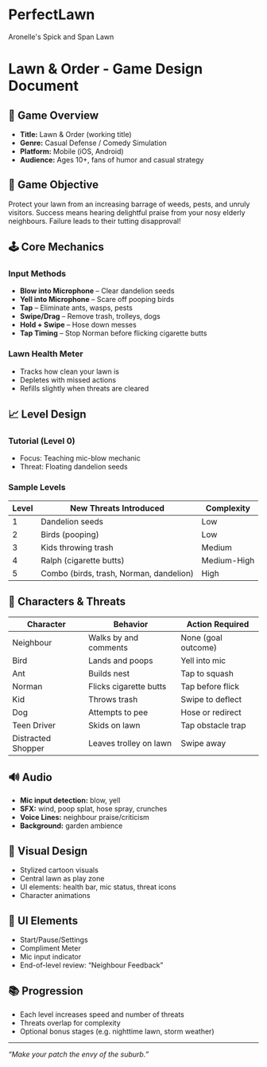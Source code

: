 # PerfectLawn
Aronelle's Spick and Span Lawn

# Lawn & Order - Game Design Document

## 🎯 Game Overview
- **Title:** Lawn & Order (working title)
- **Genre:** Casual Defense / Comedy Simulation
- **Platform:** Mobile (iOS, Android)
- **Audience:** Ages 10+, fans of humor and casual strategy

## 🌿 Game Objective
Protect your lawn from an increasing barrage of weeds, pests, and unruly visitors. Success means hearing delightful praise from your nosy elderly neighbours. Failure leads to their tutting disapproval!

## 🕹️ Core Mechanics

### Input Methods
- **Blow into Microphone** – Clear dandelion seeds
- **Yell into Microphone** – Scare off pooping birds
- **Tap** – Eliminate ants, wasps, pests
- **Swipe/Drag** – Remove trash, trolleys, dogs
- **Hold + Swipe** – Hose down messes
- **Tap Timing** – Stop Norman before flicking cigarette butts

### Lawn Health Meter
- Tracks how clean your lawn is
- Depletes with missed actions
- Refills slightly when threats are cleared

## 📈 Level Design

### Tutorial (Level 0)
- Focus: Teaching mic-blow mechanic
- Threat: Floating dandelion seeds

### Sample Levels

| Level | New Threats Introduced                | Complexity    |
|-------|----------------------------------------|---------------|
| 1     | Dandelion seeds                        | Low           |
| 2     | Birds (pooping)                        | Low           |
| 3     | Kids throwing trash                    | Medium        |
| 4     | Ralph (cigarette butts)               | Medium-High   |
| 5     | Combo (birds, trash, Norman, dandelion)| High          |

## 👥 Characters & Threats

| Character          | Behavior                          | Action Required     |
|-------------------|-----------------------------------|---------------------|
| Neighbour          | Walks by and comments             | None (goal outcome) |
| Bird               | Lands and poops                   | Yell into mic       |
| Ant                | Builds nest                       | Tap to squash       |
| Norman             | Flicks cigarette butts            | Tap before flick    |
| Kid                | Throws trash                      | Swipe to deflect    |
| Dog                | Attempts to pee                   | Hose or redirect    |
| Teen Driver        | Skids on lawn                     | Tap obstacle trap   |
| Distracted Shopper | Leaves trolley on lawn            | Swipe away          |

## 🔊 Audio

- **Mic input detection:** blow, yell
- **SFX:** wind, poop splat, hose spray, crunches
- **Voice Lines:** neighbour praise/criticism
- **Background:** garden ambience

## 🎨 Visual Design

- Stylized cartoon visuals
- Central lawn as play zone
- UI elements: health bar, mic status, threat icons
- Character animations

## 🧭 UI Elements

- Start/Pause/Settings
- Compliment Meter
- Mic input indicator
- End-of-level review: “Neighbour Feedback”

## 📚 Progression

- Each level increases speed and number of threats
- Threats overlap for complexity
- Optional bonus stages (e.g. nighttime lawn, storm weather)

---

*“Make your patch the envy of the suburb.”*

